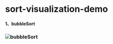 # sort-visualization-demo
#### 1、bubbleSort
### ![bubbleSort](https://z3.ax1x.com/2021/09/07/hTtVeI.gif)
